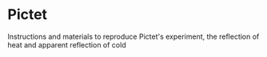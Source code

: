 # Pictet
Instructions and materials to reproduce Pictet's experiment, the reflection of heat and apparent reflection of cold
